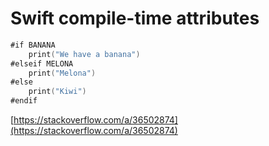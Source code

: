 # Swift compile-time attributes

```swift
#if BANANA
    print("We have a banana")
#elseif MELONA
    print("Melona")
#else
    print("Kiwi")
#endif
```

[https://stackoverflow.com/a/36502874](https://stackoverflow.com/a/36502874)
